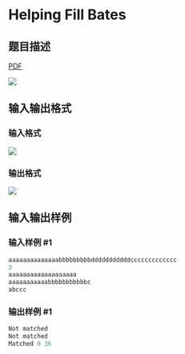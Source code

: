 # Helping Fill Bates

## 题目描述

[problemUrl]: https://uva.onlinejudge.org/index.php?option=com_onlinejudge&Itemid=8&category=17&page=show_problem&problem=1508

[PDF](https://uva.onlinejudge.org/external/105/p10567.pdf)

![](https://cdn.luogu.com.cn/upload/vjudge_pic/UVA10567/1ecc429b5a88d6d84b08c09a36e64bb79fccf86e.png)

## 输入输出格式

### 输入格式

![](https://cdn.luogu.com.cn/upload/vjudge_pic/UVA10567/f276fac5b3b3a0c5e714fed1965a106f9f4171c9.png)

### 输出格式

![](https://cdn.luogu.com.cn/upload/vjudge_pic/UVA10567/db72fa26b09490c1903c400e2823357da9c35927.png)

## 输入输出样例

### 输入样例 #1

```cpp
aaaaaaaaaaaaaabbbbbbbbbdddddddddddccccccccccccc
3
aaaaaaaaaaaaaaaaaaa
aaaaaaaaaaabbbbbbbbbbbc
abccc
```


### 输出样例 #1

```cpp
Not matched
Not matched
Matched 0 36
```


